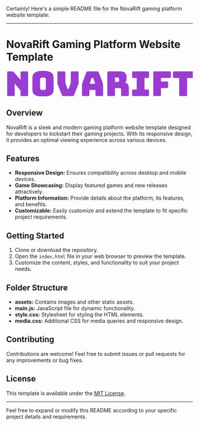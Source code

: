 Certainly! Here's a simple README file for the NovaRift gaming platform website template:

---

# NovaRift Gaming Platform Website Template

![NovaRift Logo](./assets/images/logo.png)

## Overview

NovaRift is a sleek and modern gaming platform website template designed for developers to kickstart their gaming projects. With its responsive design, it provides an optimal viewing experience across various devices.

## Features

- **Responsive Design:** Ensures compatibility across desktop and mobile devices.
- **Game Showcasing:** Display featured games and new releases attractively.
- **Platform Information:** Provide details about the platform, its features, and benefits.
- **Customizable:** Easily customize and extend the template to fit specific project requirements.

## Getting Started

1. Clone or download the repository.
2. Open the `index.html` file in your web browser to preview the template.
3. Customize the content, styles, and functionality to suit your project needs.

## Folder Structure

- **assets:** Contains images and other static assets.
- **main.js:** JavaScript file for dynamic functionality.
- **style.css:** Stylesheet for styling the HTML elements.
- **media.css:** Additional CSS for media queries and responsive design.

## Contributing

Contributions are welcome! Feel free to submit issues or pull requests for any improvements or bug fixes.

## License

This template is available under the [MIT License](LICENSE).

---

Feel free to expand or modify this README according to your specific project details and requirements.
